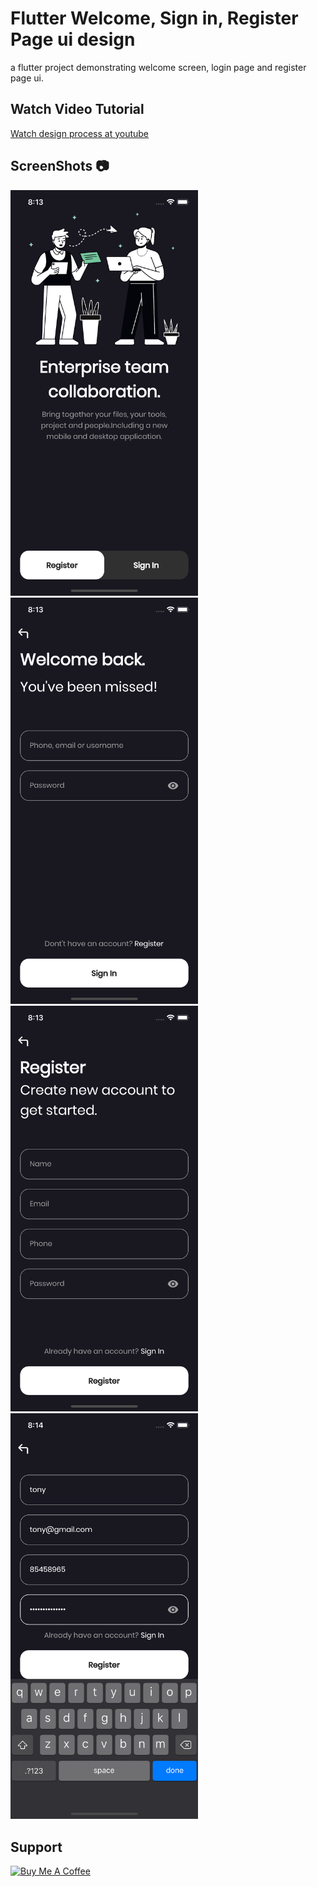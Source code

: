 # Flutter Welcome, Sign in, Register Page ui design
a flutter project demonstrating welcome screen, login page and register page ui.

## Watch Video Tutorial
[Watch design process at youtube](https://youtu.be/8oF1qXDEx6o)

## ScreenShots 📷 
<p float="left">
  <img  src="screenshots/welcome_page.png" alt="Flutter Welcome Page" width="300" />
  <img src="screenshots/signin_page.png" alt="flutter Sign in page" width="300" /> 
  <img src="screenshots/register_page.png" alt="Register Page in flutter" width="300" />
  <img src="screenshots/register_fields.png" alt="FLutter Ui design" width="300" />
</p>

## Support

<a href="https://www.buymeacoffee.com/tonydavid" target="_blank"><img src="https://cdn.buymeacoffee.com/buttons/v2/default-yellow.png" alt="Buy Me A Coffee" style="height: 60px !important;width: 217px !important;" ></a>
